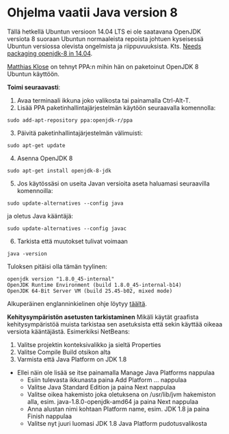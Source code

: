 # Ohjelma vaatii Java version 8
Tällä hetkellä Ubuntun versioon 14.04 LTS ei ole saatavana OpenJDK versiota 8
suoraan Ubuntun normaaleista repoista johtuen kyseisessä Ubuntun versiossa olevista
ongelmista ja riippuvuuksista. Kts.
[Needs packaging openjdk-8 in 14.04](https://bugs.launchpad.net/ubuntu/+source/openjdk-8/+bug/1341628).

[Matthias Klose](https://launchpad.net/~doko) on tehnyt PPA:n mihin hän on paketoinut
OpenJDK 8 Ubuntun käyttöön.

**Toimi seuraavasti**:

1. Avaa terminaali ikkuna joko valikosta tai painamalla Ctrl-Alt-T.
2. Lisää PPA paketinhallintajärjestelmän käytöön seuraavalla komennolla:
```
sudo add-apt-repository ppa:openjdk-r/ppa
```
3. Päivitä paketinhallintajärjestelmän välimuisti:
```
sudo apt-get update
```
4. Asenna OpenJDK 8
```
sudo apt-get install openjdk-8-jdk
```
5. Jos käytössäsi on useita Javan versioita aseta haluamasi seuraavilla komennoilla:
```
sudo update-alternatives --config java
```
ja oletus Java kääntäjä:
```
sudo update-alternatives --config javac
```
6. Tarkista että muutokset tulivat voimaan
```
java -version
```

Tuloksen pitäisi olla tämän tyylinen:
```
openjdk version "1.8.0_45-internal"
OpenJDK Runtime Environment (build 1.8.0_45-internal-b14)
OpenJDK 64-Bit Server VM (build 25.45-b02, mixed mode)
```

Alkuperäinen englanninkielinen ohje löytyy [täältä](http://ubuntuhandbook.org/index.php/2015/01/install-openjdk-8-ubuntu-14-04-12-04-lts/).

**Kehitysympäristön asetusten tarkistaminen**
Mikäli käytät graafista kehitysympäristöä muista tarkistaa sen asetuksista että
sekin käyttää oikeaa versiota kääntäjästä. Esimerkiksi NetBeans:

1. Valitse projektin konteksivalikko ja sieltä Properties
2. Valitse Compile Build otsikon alta
3. Varmista että Java Platform on JDK 1.8
* Ellei näin ole lisää se itse painamalla Manage Java Platforms nappulaa
  * Esiin tulevasta ikkunasta paina Add Platform ... nappulaa
  * Valitse Java Standard Edition ja paina Next nappulaa
  * Valitse oikea hakemisto joka oletuksena on /usr/lib/jvm hakemiston alla, esim. java-1.8.0-openjdk-amd64 ja paina Next nappulaa
  * Anna alustan nimi kohtaan Platform name, esim. JDK 1.8 ja paina Finish nappulaa
  * Valitse nyt juuri luomasi JDK 1.8 Java Platform pudotusvalikosta


